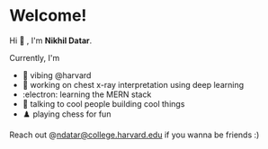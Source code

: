
# Welcome!

Hi :wave: , I'm **Nikhil Datar**.

Currently, I'm 

* :tea: vibing @harvard
* :brain: working on chest x-ray interpretation using deep learning
* :electron: learning the MERN stack
* :speech_balloon: talking to cool people building cool things
* :chess_pawn: playing chess for fun

Reach out @ndatar@college.harvard.edu if you wanna be friends :)


